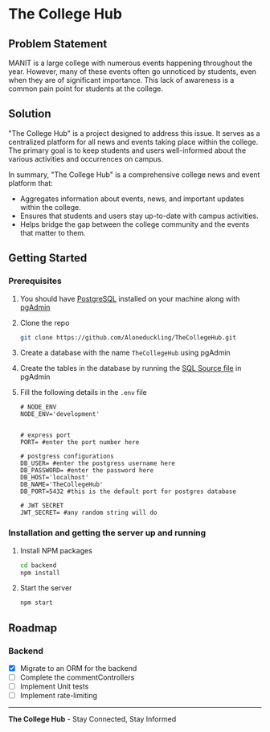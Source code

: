 # The College Hub

## Problem Statement

MANIT is a large college with numerous events happening throughout the year. However, many of these events often go unnoticed by students, even when they are of significant importance. This lack of awareness is a common pain point for students at the college.

## Solution

"The College Hub" is a project designed to address this issue. It serves as a centralized platform for all news and events taking place within the college. The primary goal is to keep students and users well-informed about the various activities and occurrences on campus.

In summary, "The College Hub" is a comprehensive college news and event platform that:

- Aggregates information about events, news, and important updates within the college.
- Ensures that students and users stay up-to-date with campus activities.
- Helps bridge the gap between the college community and the events that matter to them.


<!-- GETTING STARTED -->
## Getting Started

### Prerequisites

1. You should have [PostgreSQL](https://www.postgresql.org/download/) installed on your machine along with [pgAdmin](https://www.postgresql.org/download/)

2. Clone the repo
    ```sh
    git clone https://github.com/Aloneduckling/TheCollegeHub.git
    ```

3. Create a database with the name `TheCollegeHub` using pgAdmin

4. Create the tables in the database by running the [SQL Source file](https://github.com/Aloneduckling/TheCollegeHub/blob/main/utils/creatin_tables_commands.sql) in pgAdmin

5. Fill the following details in the `.env` file 
    ```
    # NODE_ENV
    NODE_ENV='development'


    # express port
    PORT= #enter the port number here

    # postgress configurations
    DB_USER= #enter the postgress username here
    DB_PASSWORD= #enter the password here
    DB_HOST='localhost'
    DB_NAME='TheCollegeHub'
    DB_PORT=5432 #this is the default port for postgres database

    # JWT SECRET
    JWT_SECRET= #any random string will do
    ```

### Installation and getting the server up and running


1. Install NPM packages
   ```sh
   cd backend
   npm install
   ```
2. Start the server
    ```sh
    npm start
    ```

## Roadmap

### Backend

- [x] Migrate to an ORM for the backend
- [ ] Complete the commentControllers
- [ ] Implement Unit tests
- [ ] Implement rate-limiting

---
**The College Hub** - Stay Connected, Stay Informed

